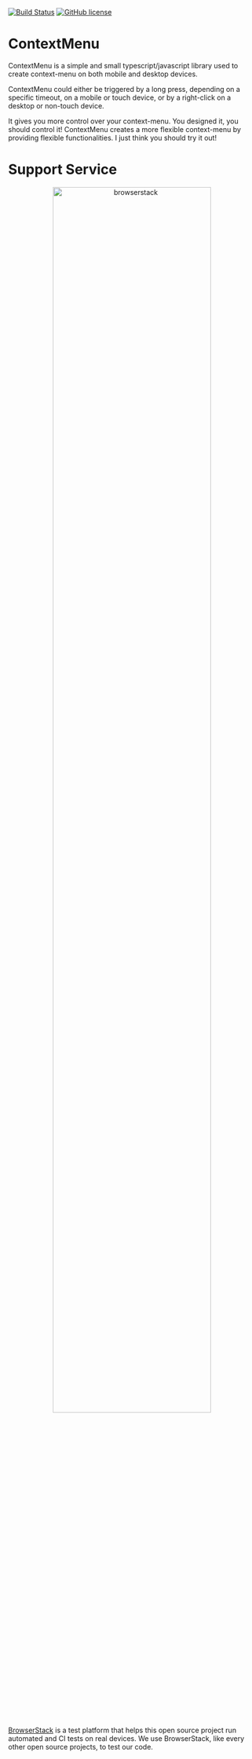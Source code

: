 [![Build Status](https://www.travis-ci.org/calebpitan/contextmenu.svg?branch=master)](https://www.travis-ci.org/calebpitan/contextmenu)
[![GitHub license](https://img.shields.io/github/license/calebpitan/contextmenu?color=blue)](https://github.com/calebpitan/contextmenu/blob/master/LICENSE)

# ContextMenu

ContextMenu is a simple and small typescript/javascript library used to create context-menu on both mobile and desktop devices.

ContextMenu could either be triggered by a long press, depending on a specific timeout, on a mobile or touch device, or by a right-click on a desktop or non-touch device.

It gives you more control over your context-menu. You designed it, you should control it! ContextMenu creates a more flexible context-menu by providing flexible functionalities.
I just think you should try it out!

# Support Service

<p style="text-align:center;">
  <a href="https://browserstack.com">
    <img src="https://p14.zdusercontent.com/attachment/1015988/RW6iglmeKjdn856mLzjd6uorO?token=eyJhbGciOiJkaXIiLCJlbmMiOiJBMTI4Q0JDLUhTMjU2In0..hjl1FY7qgeVCOLSe_QJdvQ._v2FG6qeo3J5zwiOmCPcJ8IUgRd0zD0hvV7jDbkySxGASjrue3M1KrAZVgtlRpKeXjyXxglzHXPQHL4xndb3ew8VqZwk1eUERgCG14uV6j1htixNCtuqScprVcr2eHbY3MTXG7Ee5jdkeKnN-mFStCkirACOteMeUTXak9ghX61n1rRk2jpcIv9y0BfTGwUR_zDDd8su4GwYDXJJTxN7Lv2K0HOtW4eTNbmHSjcvzxKVT2ZlHBQxOMbjzkuqycA2_nWuQ4ZFo6I0wZ6_--Cr_FQYfOqB-ucQUcIHdb759TY.5J6Iqbrb6_cEbRYPSt_L-w" alt="browserstack" width="80%">
  </a>
</p>

[BrowserStack](https://browserstack.com) is a test platform that helps this open source project run automated and CI tests on real devices. We use BrowserStack, like every other open source projects, to test our code.
